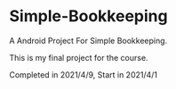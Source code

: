# Simple-Bookkeeping
A Android Project For Simple Bookkeeping.

This is my final project for the course.

Completed in 2021/4/9, Start in 2021/4/1